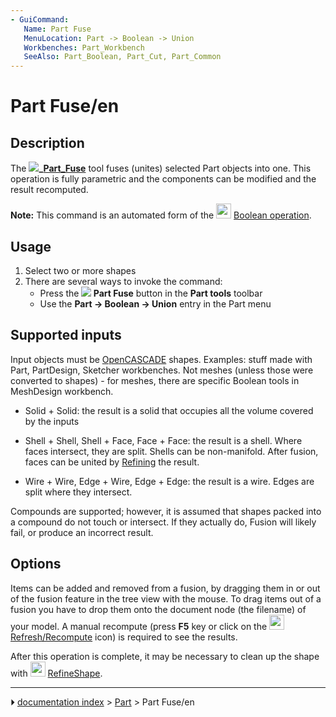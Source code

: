 ```yaml
---
- GuiCommand:
   Name: Part Fuse
   MenuLocation: Part -> Boolean -> Union
   Workbenches: Part_Workbench
   SeeAlso: Part_Boolean, Part_Cut, Part_Common
---
```


# Part Fuse/en

## Description

The **![](images/)_[Part_Fuse](Part_Fuse.md)** tool fuses (unites) selected Part objects into one. This operation is fully parametric and the components can be modified and the result recomputed.

**Note:** This command is an automated form of the <img alt="" src=images/Part_Boolean.svg  style="width:24px;"> [Boolean operation](Part_Boolean.md).

## Usage

1.  Select two or more shapes
2.  There are several ways to invoke the command:
    -   Press the **![](images/) Part Fuse** button in the **Part tools** toolbar
    -   Use the **Part → Boolean → Union** entry in the Part menu

## Supported inputs 

Input objects must be [OpenCASCADE](OpenCASCADE.md) shapes. Examples: stuff made with Part, PartDesign, Sketcher workbenches. Not meshes (unless those were converted to shapes) - for meshes, there are specific Boolean tools in MeshDesign workbench.

-   Solid + Solid: the result is a solid that occupies all the volume covered by the inputs

-   Shell + Shell, Shell + Face, Face + Face: the result is a shell. Where faces intersect, they are split. Shells can be non-manifold. After fusion, faces can be united by [Refining](Part_RefineShape.md) the result.

-   Wire + Wire, Edge + Wire, Edge + Edge: the result is a wire. Edges are split where they intersect.

Compounds are supported; however, it is assumed that shapes packed into a compound do not touch or intersect. If they actually do, Fusion will likely fail, or produce an incorrect result.

## Options

Items can be added and removed from a fusion, by dragging them in or out of the fusion feature in the tree view with the mouse. To drag items out of a fusion you have to drop them onto the document node (the filename) of your model. A manual recompute (press **F5** key or click on the <img alt="" src=images/Std_Refresh.svg  style="width:24px;"> [Refresh/Recompute](Std_Refresh.md) icon) is required to see the results.

After this operation is complete, it may be necessary to clean up the shape with <img alt="" src=images/Part_RefineShape.svg  style="width:24px;"> [RefineShape](Part_RefineShape.md).



---
⏵ [documentation index](../README.md) > [Part](Part_Workbench.md) > Part Fuse/en
